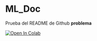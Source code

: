 # ML_Doc


Prueba del README de Github **problema**

[![Open In Colab](https://colab.research.google.com/assets/colab-badge.svg)](https://colab.research.google.com/github/ivankarrillin/ML_Doc/blob/main/reto_palabras.ipynb)

